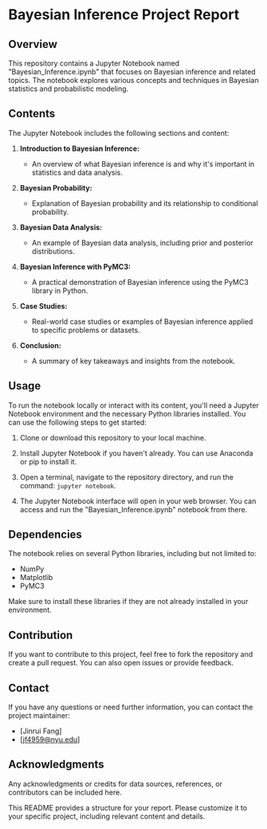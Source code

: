 # Bayesian Inference Project Report

## Overview

This repository contains a Jupyter Notebook named "Bayesian_Inference.ipynb" that focuses on Bayesian inference and related topics. The notebook explores various concepts and techniques in Bayesian statistics and probabilistic modeling.

## Contents

The Jupyter Notebook includes the following sections and content:

1. **Introduction to Bayesian Inference:**
   - An overview of what Bayesian inference is and why it's important in statistics and data analysis.

2. **Bayesian Probability:**
   - Explanation of Bayesian probability and its relationship to conditional probability.

3. **Bayesian Data Analysis:**
   - An example of Bayesian data analysis, including prior and posterior distributions.

4. **Bayesian Inference with PyMC3:**
   - A practical demonstration of Bayesian inference using the PyMC3 library in Python.

5. **Case Studies:**
   - Real-world case studies or examples of Bayesian inference applied to specific problems or datasets.

6. **Conclusion:**
   - A summary of key takeaways and insights from the notebook.

## Usage

To run the notebook locally or interact with its content, you'll need a Jupyter Notebook environment and the necessary Python libraries installed. You can use the following steps to get started:

1. Clone or download this repository to your local machine.

2. Install Jupyter Notebook if you haven't already. You can use Anaconda or pip to install it.

3. Open a terminal, navigate to the repository directory, and run the command: `jupyter notebook`.

4. The Jupyter Notebook interface will open in your web browser. You can access and run the "Bayesian_Inference.ipynb" notebook from there.

## Dependencies

The notebook relies on several Python libraries, including but not limited to:
- NumPy
- Matplotlib
- PyMC3

Make sure to install these libraries if they are not already installed in your environment.

## Contribution

If you want to contribute to this project, feel free to fork the repository and create a pull request. You can also open issues or provide feedback.

## Contact

If you have any questions or need further information, you can contact the project maintainer:

- [Jinrui Fang]
- [jf4959@nyu.edu]

## Acknowledgments

Any acknowledgments or credits for data sources, references, or contributors can be included here.

This README provides a structure for your report. Please customize it to your specific project, including relevant content and details.
